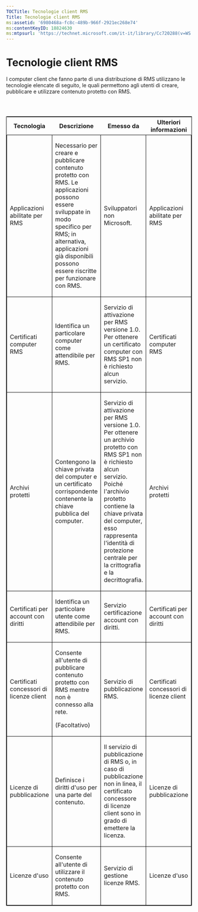 ```yaml
---
TOCTitle: Tecnologie client RMS
Title: Tecnologie client RMS
ms:assetid: '6980468a-fc8c-489b-966f-2921ec268e74'
ms:contentKeyID: 18824630
ms:mtpsurl: 'https://technet.microsoft.com/it-it/library/Cc720288(v=WS.10)'
---
```


Tecnologie client RMS
=====================

I computer client che fanno parte di una distribuzione di RMS utilizzano le tecnologie elencate di seguito, le quali permettono agli utenti di creare, pubblicare e utilizzare contenuto protetto con RMS.

###  

<p> </p>
<table style="border:1px solid black;">
<colgroup>
<col width="25%" />
<col width="25%" />
<col width="25%" />
<col width="25%" />
</colgroup>
<thead>
<tr class="header">
<th>Tecnologia</th>
<th>Descrizione</th>
<th>Emesso da</th>
<th>Ulteriori informazioni</th>
</tr>
</thead>
<tbody>
<tr class="odd">
<td style="border:1px solid black;"><p>Applicazioni abilitate per RMS</p></td>
<td style="border:1px solid black;"><p>Necessario per creare e pubblicare contenuto protetto con RMS. Le applicazioni possono essere sviluppate in modo specifico per RMS; in alternativa, applicazioni già disponibili possono essere riscritte per funzionare con RMS.</p></td>
<td style="border:1px solid black;"><p>Sviluppatori non Microsoft.</p></td>
<td style="border:1px solid black;"><p>Applicazioni abilitate per RMS</p></td>
</tr>
<tr class="even">
<td style="border:1px solid black;"><p>Certificati computer RMS</p></td>
<td style="border:1px solid black;"><p>Identifica un particolare computer come attendibile per RMS.</p></td>
<td style="border:1px solid black;"><p>Servizio di attivazione per RMS versione 1.0. Per ottenere un certificato computer con RMS SP1 non è richiesto alcun servizio.</p></td>
<td style="border:1px solid black;"><p>Certificati computer RMS</p></td>
</tr>
<tr class="odd">
<td style="border:1px solid black;"><p>Archivi protetti</p></td>
<td style="border:1px solid black;"><p>Contengono la chiave privata del computer e un certificato corrispondente contenente la chiave pubblica del computer.</p></td>
<td style="border:1px solid black;"><p>Servizio di attivazione per RMS versione 1.0. Per ottenere un archivio protetto con RMS SP1 non è richiesto alcun servizio. Poiché l'archivio protetto contiene la chiave privata del computer, esso rappresenta l'identità di protezione centrale per la crittografia e la decrittografia.</p></td>
<td style="border:1px solid black;"><p>Archivi protetti</p></td>
</tr>
<tr class="even">
<td style="border:1px solid black;"><p>Certificati per account con diritti</p></td>
<td style="border:1px solid black;"><p>Identifica un particolare utente come attendibile per RMS.</p></td>
<td style="border:1px solid black;"><p>Servizio certificazione account con diritti.</p></td>
<td style="border:1px solid black;"><p>Certificati per account con diritti</p></td>
</tr>
<tr class="odd">
<td style="border:1px solid black;"><p>Certificati concessori di licenze client</p></td>
<td style="border:1px solid black;"><p>Consente all'utente di pubblicare contenuto protetto con RMS mentre non è connesso alla rete.</p>
<p>(Facoltativo)</p></td>
<td style="border:1px solid black;"><p>Servizio di pubblicazione RMS.</p></td>
<td style="border:1px solid black;"><p>Certificati concessori di licenze client</p></td>
</tr>
<tr class="even">
<td style="border:1px solid black;"><p>Licenze di pubblicazione</p></td>
<td style="border:1px solid black;"><p>Definisce i diritti d'uso per una parte del contenuto.</p></td>
<td style="border:1px solid black;"><p>Il servizio di pubblicazione di RMS o, in caso di pubblicazione non in linea, il certificato concessore di licenze client sono in grado di emettere la licenza.</p></td>
<td style="border:1px solid black;"><p>Licenze di pubblicazione</p></td>
</tr>
<tr class="odd">
<td style="border:1px solid black;"><p>Licenze d'uso</p></td>
<td style="border:1px solid black;"><p>Consente all'utente di utilizzare il contenuto protetto con RMS.</p></td>
<td style="border:1px solid black;"><p>Servizio di gestione licenze RMS.</p></td>
<td style="border:1px solid black;"><p>Licenze d'uso</p></td>
</tr>
</tbody>
</table>

